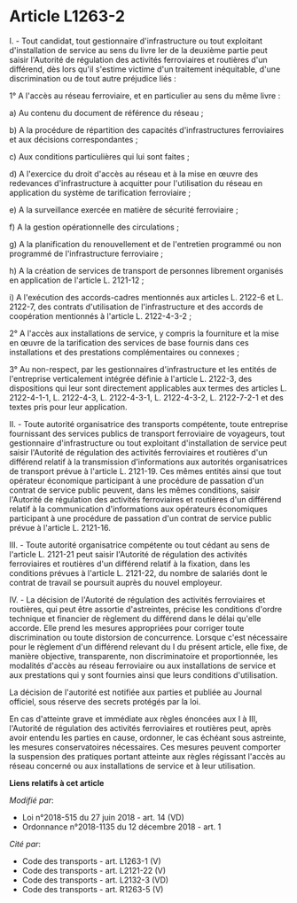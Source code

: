 # Article L1263-2

I. - Tout candidat, tout gestionnaire d'infrastructure ou tout exploitant d'installation de service au sens du livre Ier de
la deuxième partie peut saisir l'Autorité de régulation des activités ferroviaires et routières d'un différend, dès lors
qu'il s'estime victime d'un traitement inéquitable, d'une discrimination ou de tout autre préjudice liés :

1° A l'accès au réseau ferroviaire, et en particulier au sens du même livre :

a) Au contenu du document de référence du réseau ;

b) A la procédure de répartition des capacités d'infrastructures ferroviaires et aux décisions correspondantes ;

c) Aux conditions particulières qui lui sont faites ;

d) A l'exercice du droit d'accès au réseau et à la mise en œuvre des redevances d'infrastructure à acquitter pour
l'utilisation du réseau en application du système de tarification ferroviaire ;

e) A la surveillance exercée en matière de sécurité ferroviaire ;

f) A la gestion opérationnelle des circulations ;

g) A la planification du renouvellement et de l'entretien programmé ou non programmé de l'infrastructure ferroviaire ;

h) A la création de services de transport de personnes librement organisés en application de l'article L. 2121-12 ;

i) A l'exécution des accords-cadres mentionnés aux articles L. 2122-6 et L. 2122-7, des contrats d'utilisation de
l'infrastructure et des accords de coopération mentionnés à l'article L. 2122-4-3-2 ;

2° A l'accès aux installations de service, y compris la fourniture et la mise en œuvre de la tarification des services de
base fournis dans ces installations et des prestations complémentaires ou connexes ;

3° Au non-respect, par les gestionnaires d'infrastructure et les entités de l'entreprise verticalement intégrée définie à
l'article L. 2122-3, des dispositions qui leur sont directement applicables aux termes des articles L. 2122-4-1-1, L.
2122-4-3, L. 2122-4-3-1, L. 2122-4-3-2, L. 2122-7-2-1 et des textes pris pour leur application.

II. - Toute autorité organisatrice des transports compétente, toute entreprise fournissant des services publics de transport
ferroviaire de voyageurs, tout gestionnaire d'infrastructure ou tout exploitant d'installation de service peut saisir
l'Autorité de régulation des activités ferroviaires et routières d'un différend relatif à la transmission d'informations aux
autorités organisatrices de transport prévue à l'article L. 2121-19. Ces mêmes entités ainsi que tout opérateur économique
participant à une procédure de passation d'un contrat de service public peuvent, dans les mêmes conditions, saisir l'Autorité
de régulation des activités ferroviaires et routières d'un différend relatif à la communication d'informations aux opérateurs
économiques participant à une procédure de passation d'un contrat de service public prévue à l'article L. 2121-16.

III. - Toute autorité organisatrice compétente ou tout cédant au sens de l'article L. 2121-21 peut saisir l'Autorité de
régulation des activités ferroviaires et routières d'un différend relatif à la fixation, dans les conditions prévues à
l'article L. 2121-22, du nombre de salariés dont le contrat de travail se poursuit auprès du nouvel employeur.

IV. - La décision de l'Autorité de régulation des activités ferroviaires et routières, qui peut être assortie d'astreintes,
précise les conditions d'ordre technique et financier de règlement du différend dans le délai qu'elle accorde. Elle prend les
mesures appropriées pour corriger toute discrimination ou toute distorsion de concurrence. Lorsque c'est nécessaire pour le
règlement d'un différend relevant du I du présent article, elle fixe, de manière objective, transparente, non discriminatoire
et proportionnée, les modalités d'accès au réseau ferroviaire ou aux installations de service et aux prestations qui y sont
fournies ainsi que leurs conditions d'utilisation.

La décision de l'autorité est notifiée aux parties et publiée au Journal officiel, sous réserve des secrets protégés par la
loi.

En cas d'atteinte grave et immédiate aux règles énoncées aux I à III, l'Autorité de régulation des activités ferroviaires et
routières peut, après avoir entendu les parties en cause, ordonner, le cas échéant sous astreinte, les mesures conservatoires
nécessaires. Ces mesures peuvent comporter la suspension des pratiques portant atteinte aux règles régissant l'accès au
réseau concerné ou aux installations de service et à leur utilisation.

**Liens relatifs à cet article**

_Modifié par_:

  - Loi n°2018-515 du 27 juin 2018 - art. 14 (VD)
  - Ordonnance n°2018-1135 du 12 décembre 2018 - art. 1

_Cité par_:

  - Code des transports - art. L1263-1 (V)
  - Code des transports - art. L2121-22 (V)
  - Code des transports - art. L2132-3 (VD)
  - Code des transports - art. R1263-5 (V)
